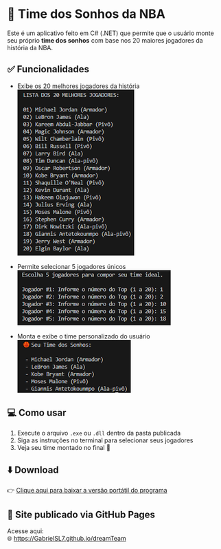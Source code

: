 # 🏀 Time dos Sonhos da NBA

Este é um aplicativo feito em C# (.NET) que permite que o usuário monte seu próprio **time dos sonhos** com base nos 20 maiores jogadores da história da NBA.

## ✅ Funcionalidades

- Exibe os 20 melhores jogadores da história  
![Lista de Jogadores](./imagens/lista-jogadores.png)

- Permite selecionar 5 jogadores únicos  
![Time Ideal](./imagens/time-ideal.png)

- Monta e exibe o time personalizado do usuário  
![Dream Team](./imagens/dream-team.png)

## 💻 Como usar

1. Execute o arquivo `.exe` ou `.dll` dentro da pasta publicada  
2. Siga as instruções no terminal para selecionar seus jogadores  
3. Veja seu time montado no final 🎉

## ⬇️ Download

👉 [Clique aqui para baixar a versão portátil do programa](./dist/dreamTeam.zip)

## 🔗 Site publicado via GitHub Pages

Acesse aqui:  
🌐 https://GabrielSL7.github.io/dreamTeam

